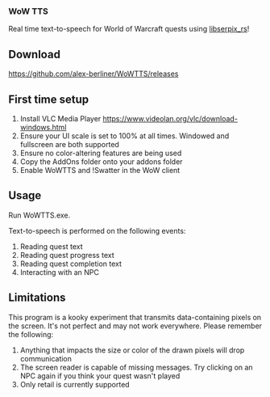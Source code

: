 ### WoW TTS
Real time text-to-speech for World of Warcraft quests using [libserpix_rs](https://github.com/alex-berliner/libserpix_rs)!
## Download
https://github.com/alex-berliner/WoWTTS/releases
## First time setup
1. Install VLC Media Player https://www.videolan.org/vlc/download-windows.html
2. Ensure your UI scale is set to 100% at all times. Windowed and fullscreen are both supported
3. Ensure no color-altering features are being used
4. Copy the AddOns folder onto your addons folder
5. Enable WoWTTS and !Swatter in the WoW client
## Usage
Run WoWTTS.exe. 

Text-to-speech is performed on the following events:
1. Reading quest text
2. Reading quest progress text
3. Reading quest completion text
4. Interacting with an NPC
## Limitations
This program is a kooky experiment that transmits data-containing pixels on the screen. It's not perfect and may not work everywhere. Please remember the following:

1. Anything that impacts the size or color of the drawn pixels will drop communication
2. The screen reader is capable of missing messages. Try clicking on an NPC again if you think your quest wasn't played
3. Only retail is currently supported
